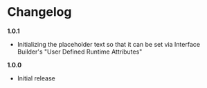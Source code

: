 # Changelog

**1.0.1**

 - Initializing the placeholder text so that it can be set via Interface Builder's "User Defined Runtime Attributes"

**1.0.0**

 - Initial release

